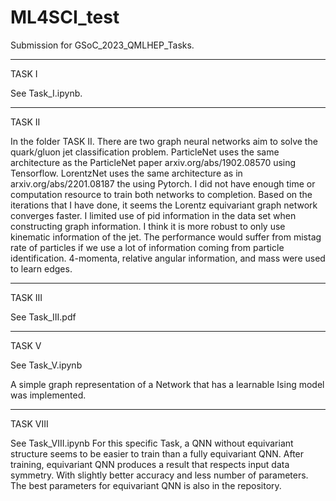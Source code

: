 # ML4SCI_test

Submission for GSoC_2023_QMLHEP_Tasks.

---
TASK I

See Task_I.ipynb.

---

TASK II

In the folder TASK II. There are two graph neural networks aim to solve the quark/gluon jet classification problem.
ParticleNet uses the same architecture as the ParticleNet paper arxiv.org/abs/1902.08570 using Tensorflow.
LorentzNet uses the same architecture as in arxiv.org/abs/2201.08187 the using Pytorch.
I did not have enough time or computation resource to train both networks to completion.
Based on the iterations that I have done, it seems the Lorentz equivariant graph network converges faster.
I limited use of pid information in the data set when constructing graph information. I think it is more robust to only use kinematic information of the jet.
The performance would suffer from mistag rate of particles if we use a lot of information coming from particle identification.
4-momenta, relative angular information, and mass were used to learn edges.

---

TASK III

See Task_III.pdf

---

TASK V

See Task_V.ipynb

A simple graph representation of a Network that has a learnable Ising model was implemented.

---

TASK VIII

See Task_VIII.ipynb
For this specific Task, a QNN without equivariant structure seems to be easier to train than a fully equivariant QNN.
After training, equivariant QNN produces a result that respects input data symmetry. With slightly better accuracy and less number of parameters.
The best parameters for equivariant QNN is also in the repository. 
